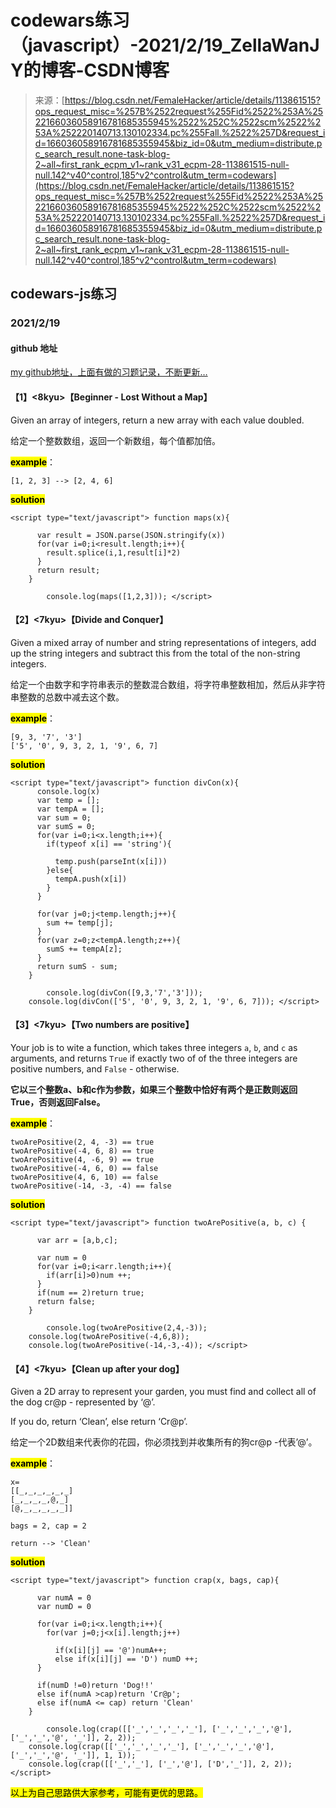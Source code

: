 <!--yml
category: codewars
date: 2022-08-13 11:39:30
-->

# codewars练习（javascript）-2021/2/19_ZellaWanJY的博客-CSDN博客

> 来源：[https://blog.csdn.net/FemaleHacker/article/details/113861515?ops_request_misc=%257B%2522request%255Fid%2522%253A%2522166036058916781685355945%2522%252C%2522scm%2522%253A%252220140713.130102334.pc%255Fall.%2522%257D&request_id=166036058916781685355945&biz_id=0&utm_medium=distribute.pc_search_result.none-task-blog-2~all~first_rank_ecpm_v1~rank_v31_ecpm-28-113861515-null-null.142^v40^control,185^v2^control&utm_term=codewars](https://blog.csdn.net/FemaleHacker/article/details/113861515?ops_request_misc=%257B%2522request%255Fid%2522%253A%2522166036058916781685355945%2522%252C%2522scm%2522%253A%252220140713.130102334.pc%255Fall.%2522%257D&request_id=166036058916781685355945&biz_id=0&utm_medium=distribute.pc_search_result.none-task-blog-2~all~first_rank_ecpm_v1~rank_v31_ecpm-28-113861515-null-null.142^v40^control,185^v2^control&utm_term=codewars)

## codewars-js练习

### 2021/2/19

#### github 地址

[my github地址，上面有做的习题记录，不断更新…](https://github.com/Mszmy/Codewars/)

#### 【1】<8kyu>【Beginner - Lost Without a Map】

Given an array of integers, return a new array with each value doubled.

给定一个整数数组，返回一个新数组，每个值都加倍。

**<mark>example</mark>**：

```
[1, 2, 3] --> [2, 4, 6] 
```

<mark>**solution**</mark>

```
<script type="text/javascript"> function maps(x){

      var result = JSON.parse(JSON.stringify(x))
      for(var i=0;i<result.length;i++){
        result.splice(i,1,result[i]*2)
      }
      return result;
    }

		console.log(maps([1,2,3])); </script> 
```

#### 【2】<7kyu>【Divide and Conquer】

Given a mixed array of number and string representations of integers, add up the string integers and subtract this from the total of the non-string integers.

给定一个由数字和字符串表示的整数混合数组，将字符串整数相加，然后从非字符串整数的总数中减去这个数。

**<mark>example</mark>**：

```
[9, 3, '7', '3']
['5', '0', 9, 3, 2, 1, '9', 6, 7] 
```

<mark>**solution**</mark>

```
<script type="text/javascript"> function divCon(x){
      console.log(x)
      var temp = [];
      var tempA = [];
      var sum = 0;
      var sumS = 0;
      for(var i=0;i<x.length;i++){
        if(typeof x[i] == 'string'){

          temp.push(parseInt(x[i]))
        }else{
          tempA.push(x[i])
        }
      }

      for(var j=0;j<temp.length;j++){
        sum += temp[j];
      }
      for(var z=0;z<tempA.length;z++){
        sumS += tempA[z];
      }
      return sumS - sum;
    }

		console.log(divCon([9,3,'7','3']));
    console.log(divCon(['5', '0', 9, 3, 2, 1, '9', 6, 7])); </script> 
```

#### 【3】<7kyu>【Two numbers are positive】

Your job is to wite a function, which takes three integers `a`, `b`, and `c` as arguments, and returns `True` if exactly two of of the three integers are positive numbers, and `False` - otherwise.

**它以三个整数a、b和c作为参数，如果三个整数中恰好有两个是正数则返回True，否则返回False。**

**<mark>example</mark>**：

```
twoArePositive(2, 4, -3) == true
twoArePositive(-4, 6, 8) == true
twoArePositive(4, -6, 9) == true
twoArePositive(-4, 6, 0) == false
twoArePositive(4, 6, 10) == false
twoArePositive(-14, -3, -4) == false 
```

<mark>**solution**</mark>

```
<script type="text/javascript"> function twoArePositive(a, b, c) {

      var arr = [a,b,c];

      var num = 0
      for(var i=0;i<arr.length;i++){
        if(arr[i]>0)num ++;
      }
      if(num == 2)return true;
      return false;
    }

		console.log(twoArePositive(2,4,-3));
    console.log(twoArePositive(-4,6,8));
    console.log(twoArePositive(-14,-3,-4)); </script> 
```

#### 【4】<7kyu>【Clean up after your dog】

Given a 2D array to represent your garden, you must find and collect all of the dog cr@p - represented by ‘@’.

If you do, return ‘Clean’, else return ‘Cr@p’.

给定一个2D数组来代表你的花园，你必须找到并收集所有的狗cr@p -代表’@’。

**<mark>example</mark>**：

```
x=
[[_,_,_,_,_,_]
[_,_,_,_,@,_]
[@,_,_,_,_,_]]

bags = 2, cap = 2

return --> 'Clean' 
```

<mark>**solution**</mark>

```
<script type="text/javascript"> function crap(x, bags, cap){

      var numA = 0
      var numD = 0

      for(var i=0;i<x.length;i++){
        for(var j=0;j<x[i].length;j++)

          if(x[i][j] == '@')numA++;
          else if(x[i][j] == 'D') numD ++;
      }

      if(numD !=0)return 'Dog!!'
      else if(numA >cap)return 'Cr@p';
      else if(numA <= cap) return 'Clean'
    }

		console.log(crap([['_','_','_','_'], ['_','_','_','@'], ['_','_','@', '_']], 2, 2));
    console.log(crap([['_','_','_','_'], ['_','_','_','@'], ['_','_','@', '_']], 1, 1));
    console.log(crap([['_','_'], ['_','@'], ['D','_']], 2, 2)); </script> 
```

<mark>以上为自己思路供大家参考，可能有更优的思路。</mark>